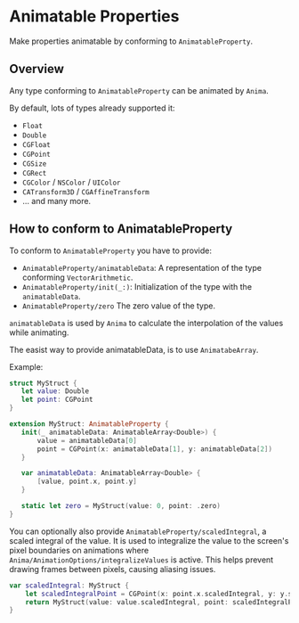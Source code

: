 # Animatable Properties

Make properties animatable by conforming to `AnimatableProperty`.

## Overview

Any type conforming to ``AnimatableProperty`` can be animated by `Anima`.

By default, lots of types already supported it:

- `Float`
- `Double`
- `CGFloat`
- `CGPoint`
- `CGSize`
- `CGRect`
- `CGColor` / `NSColor` / `UIColor`
- `CATransform3D` / `CGAffineTransform`
- … and many more.

## How to conform to AnimatableProperty

To conform to ``AnimatableProperty`` you have to provide:
- ``AnimatableProperty/animatableData``: A representation of the type conforming `VectorArithmetic`.
- ``AnimatableProperty/init(_:)``: Initialization of the type with the `animatableData`.
- ``AnimatableProperty/zero`` The zero value of the type.


`animatableData` is used by `Anima` to calculate the interpolation of the values while animating.

The easist way to provide animatableData,  is to use ``AnimatabeArray``.

Example:

```swift
struct MyStruct {
   let value: Double
   let point: CGPoint
}

extension MyStruct: AnimatableProperty {
   init(_ animatableData: AnimatableArray<Double>) {
       value = animatableData[0]
       point = CGPoint(x: animatableData[1], y: animatableData[2])
   }

   var animatableData: AnimatableArray<Double> {
       [value, point.x, point.y]
   }

   static let zero = MyStruct(value: 0, point: .zero)
}
```

You can optionally also provide ``AnimatableProperty/scaledIntegral``, a scaled integral of the value. It is used to integralize the value to the screen's pixel boundaries on animations where ``Anima/AnimationOptions/integralizeValues`` is active. This helps prevent drawing frames between pixels, causing aliasing issues.

```swift
var scaledIntegral: MyStruct {
    let scaledIntegralPoint = CGPoint(x: point.x.scaledIntegral, y: y.scaledIntegral)
    return MyStruct(value: value.scaledIntegral, point: scaledIntegralPoint)
}
```
